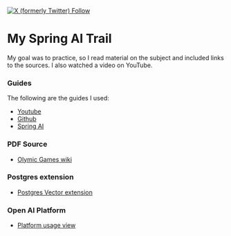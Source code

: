 [![X (formerly Twitter) Follow](https://img.shields.io/twitter/follow/dorbendov)](https://twitter.com/intent/follow?screen_name=dorbendov)


# My Spring AI Trail
My goal was to practice, so I read material on the subject and included links to the sources. I also watched a video on YouTube.

### Guides

The following are the guides I used:

* [Youtube](https://www.youtube.com/watch?v=aNKDoiOUo9M)
* [Github](https://github.com/spring-tips/llm-rag-with-spring-ai)
* [Spring AI](https://spring.io/projects/spring-ai)

### PDF Source

* [Olymic Games wiki](https://en.wikipedia.org/wiki/Olympic_Games)

### Postgres extension

* [Postgres Vector extension](https://www.postgresql.org/about/news/pgvector-050-released-2700/)

### Open AI Platform

* [Platform usage view](https://platform.openai.com/usage)



